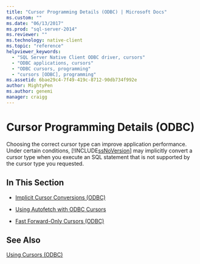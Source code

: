 ```yaml
---
title: "Cursor Programming Details (ODBC) | Microsoft Docs"
ms.custom: ""
ms.date: "06/13/2017"
ms.prod: "sql-server-2014"
ms.reviewer: ""
ms.technology: native-client
ms.topic: "reference"
helpviewer_keywords: 
  - "SQL Server Native Client ODBC driver, cursors"
  - "ODBC applications, cursors"
  - "ODBC cursors, programming"
  - "cursors [ODBC], programming"
ms.assetid: 6bae29c4-7f49-419c-8712-90db734f992e
author: MightyPen
ms.author: genemi
manager: craigg
---
```

# Cursor Programming Details (ODBC)
  Choosing the correct cursor type can improve application performance. Under certain conditions, [!INCLUDE[ssNoVersion](../../../includes/ssnoversion-md.md)] may implicitly convert a cursor type when you execute an SQL statement that is not supported by the cursor type you requested.  
  
## In This Section  
  
-   [Implicit Cursor Conversions &#40;ODBC&#41;](implicit-cursor-conversions-odbc.md)  
  
-   [Using Autofetch with ODBC Cursors](using-autofetch-with-odbc-cursors.md)  
  
-   [Fast Forward-Only Cursors &#40;ODBC&#41;](fast-forward-only-cursors-odbc.md)  
  
## See Also  
 [Using Cursors &#40;ODBC&#41;](../using-cursors-odbc.md)  
  
  

